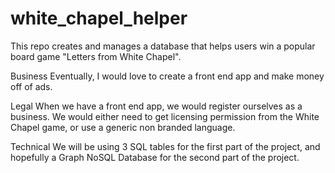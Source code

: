 # white_chapel_helper
This repo creates and manages a database that helps users win a popular board game "Letters from White Chapel".

Business
Eventually, I would love to create a front end app and make money off of ads. 

Legal
When we have a front end app, we would register ourselves as a business. We would either need to get licensing permission from the White Chapel game, or use a generic non branded language. 

Technical
We will be using 3 SQL tables for the first part of the project, and hopefully a Graph NoSQL Database for the second part of the project. 
